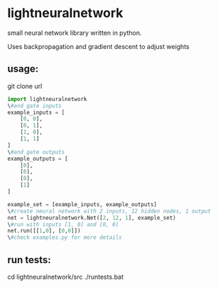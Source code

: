 # lightneuralnetwork
small neural network library written in python.

Uses backpropagation and gradient descent to adjust weights

## usage:
git clone url

``` python
import lightneuralnetwork
\#and gate inputs
example_inputs = [
    [0, 0],
    [0, 1],
    [1, 0],
    [1, 1]
]
\#and gate outputs
example_outputs = [
    [0],
    [0],
    [0],
    [1]
]

example_set = [example_inputs, example_outputs]
\#create neural network with 2 inputs, 12 hidden nodes, 1 output
net = lightneuralnetwork.Net([2, 12, 1], example_set)
\#run with inputs [1, 0] and [0, 0]
net.run([[1,0], [0,0]])
\#check examples.py for more details
```

## run tests:
cd lightneuralnetwork/src
./runtests.bat